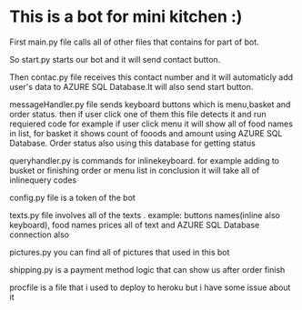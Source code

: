 # This is a bot for  mini kitchen :)
First main.py file calls all of other files that contains for part of bot.

So start.py starts our bot and it will send contact button.

Then contac.py file receives this contact number and it will automaticly add user's data to AZURE SQL Database.It will also send start button.

messageHandler.py file sends keyboard buttons which is menu,basket and order status. then if user click one of them this file detects it and run requiered code
for example if user click menu it will show all of food names in list, for basket it shows count of fooods and amount using AZURE SQL Database. Order status also using this database for getting status

queryhandler.py is commands for inlinekeyboard. for example adding to busket or finishing order or menu list in conclusion it will take all of inlinequery codes

config.py file is a token of the bot

texts.py file involves all of the texts . example: buttons names(inline also keyboard), food names prices all of text and AZURE SQL Database connection also

pictures.py you can find all of pictures that used in this bot

shipping.py is a payment method logic that can show us after order finish

procfile is a file that i used to deploy to heroku but i have  some issue about it



